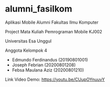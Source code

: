 # alumni_fasilkom

Aplikasi Mobile Alumni Fakultas Ilmu Komputer

Project Mata Kuliah Pemrograman Mobile KJ002

Universitas Esa Unggul


Anggota Kelompok 4
- Edmundo Ferdinandus	(20190801001)
- Joseph Febrian	    (20200801208)
- Febsa Maulana Aziz	(20200801210)

Link Video Demo: https://youtu.be/CUupOYnuuvY
